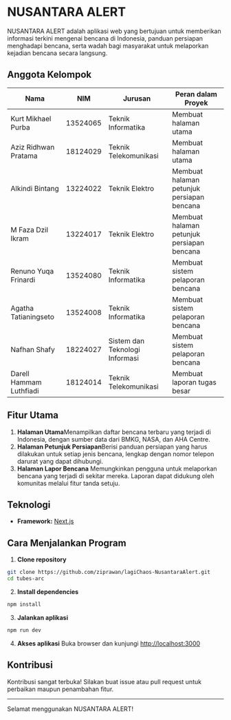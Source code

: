 # NUSANTARA ALERT

NUSANTARA ALERT adalah aplikasi web yang bertujuan untuk memberikan informasi terkini mengenai bencana di Indonesia, panduan persiapan menghadapi bencana, serta wadah bagi masyarakat untuk melaporkan kejadian bencana secara langsung.

## Anggota Kelompok

| Nama                    | NIM      | Jurusan                        | Peran dalam Proyek                         |
| ----------------------- | -------- | ------------------------------ | ------------------------------------------ |
| Kurt Mikhael Purba      | 13524065 | Teknik Informatika             | Membuat halaman utama                      |
| Aziz Ridhwan Pratama    | 18124029 | Teknik Telekomunikasi          | Membuat halaman utama                      |
| Alkindi Bintang         | 13224022 | Teknik Elektro                 | Membuat halaman petunjuk persiapan bencana |
| M Faza Dzil Ikram       | 13224017 | Teknik Elektro                 | Membuat halaman petunjuk persiapan bencana |
| Renuno Yuqa Frinardi    | 13524080 | Teknik Informatika             | Membuat sistem pelaporan bencana           |
| Agatha Tatianingseto    | 13524008 | Teknik Informatika             | Membuat sistem pelaporan bencana           |
| Nafhan Shafy            | 18224027 | Sistem dan Teknologi Informasi | Membuat sistem pelaporan bencana           |
| Darell Hammam Luthfiadi | 18124014 | Teknik Telekomunikasi          | Membuat laporan tugas besar                |

## Fitur Utama

1. **Halaman Utama**Menampilkan daftar bencana terbaru yang terjadi di Indonesia, dengan sumber data dari BMKG, NASA, dan AHA Centre.
2. **Halaman Petunjuk Persiapan**Berisi panduan persiapan yang harus dilakukan untuk setiap jenis bencana, lengkap dengan nomor telepon darurat yang dapat dihubungi.
3. **Halaman Lapor Bencana**
   Memungkinkan pengguna untuk melaporkan bencana yang terjadi di sekitar mereka. Laporan dapat didukung oleh komunitas melalui fitur tanda setuju.

## Teknologi

- **Framework:** [Next.js](https://nextjs.org/)

## Cara Menjalankan Program

1. **Clone repository**

```bash
git clone https://github.com/ziprawan/lagiChaos-NusantaraAlert.git
cd tubes-arc
```

2. **Install dependencies**

```bash
npm install
```

3. **Jalankan aplikasi**

```bash
npm run dev
```

4. **Akses aplikasi**
   Buka browser dan kunjungi [http://localhost:3000](http://localhost:3000)

## Kontribusi

Kontribusi sangat terbuka! Silakan buat issue atau pull request untuk perbaikan maupun penambahan fitur.

---

Selamat menggunakan NUSANTARA ALERT!
